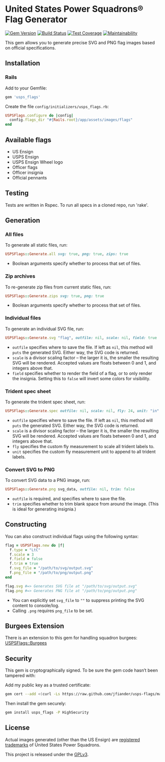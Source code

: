 # United States Power Squadrons® Flag Generator

[![Gem Version](https://img.shields.io/gem/v/usps_flags.svg)](https://rubygems.org/gems/usps_flags)
[![Build Status](https://travis-ci.org/jfiander/usps-flags.svg)](https://travis-ci.org/jfiander/usps-flags)
[![Test Coverage](https://api.codeclimate.com/v1/badges/760b824f0edac3316a11/test_coverage)](https://codeclimate.com/github/jfiander/usps-flags/test_coverage)
[![Maintainability](https://api.codeclimate.com/v1/badges/760b824f0edac3316a11/maintainability)](https://codeclimate.com/github/jfiander/usps-flags/maintainability)

This gem allows you to generate precise SVG and PNG flag images based on
official specifications.

## Installation

### Rails

Add to your Gemfile:

```ruby
gem 'usps_flags'
```

Create the file `config/initializers/usps_flags.rb`:

```ruby
USPSFlags.configure do |config|
  config.flags_dir "#{Rails.root}/app/assets/images/flags"
end
```

## Available flags

- US Ensign
- USPS Ensign
- USPS Ensign Wheel logo
- Officer flags
- Officer insignia
- Official pennants

## Testing

Tests are written in Rspec. To run all specs in a cloned repo, run 'rake'.

## Generation

### All files

To generate all static files, run:

```ruby
USPSFlags::Generate.all svg: true, png: true, zips: true
```

- Boolean arguments specify whether to process that set of files.

### Zip archives

To re-generate zip files from current static files, run:

```ruby
USPSFlags::Generate.zips svg: true, png: true
```

- Boolean arguments specify whether to process that set of files.

### Individual files

To generate an individual SVG file, run:

```ruby
USPSFlags::Generate.svg "flag", outfile: nil, scale: nil, field: true
```

- `outfile` specifies where to save the file. If left as `nil`, this method will
  `puts` the generated SVG. Either way, the SVG code is returned.
- `scale` is a divisor scaling factor – the larger it is, the smaller the
  resulting SVG will be rendered. Accepted values are floats between 0 and 1,
  and integers above that.
- `field` specifies whether to render the field of a flag, or to only render the
  insignia. Setting this to `false` will invert some colors for visibility.

### Trident spec sheet

To generate the trident spec sheet, run:

```ruby
USPSFlags::Generate.spec outfile: nil, scale: nil, fly: 24, unit: "in"
```

- `outfile` specifies where to save the file. If left as `nil`, this method will
  `puts` the generated SVG. Either way, the SVG code is returned.
- `scale` is a divisor scaling factor – the larger it is, the smaller the
  resulting SVG will be rendered. Accepted values are floats between 0 and 1,
  and integers above that.
- `fly` specifies the custom fly measurement to scale all trident labels to.
- `unit` specifies the custom fly measurement unit to append to all trident
  labels.

### Convert SVG to PNG

To convert SVG data to a PNG image, run:

```ruby
USPSFlags::Generate.png svg_data, outfile: nil, trim: false
```

- `outfile` is required, and specifies where to save the file.
- `trim` specifies whether to trim blank space from around the image. (This is
  ideal for generating insignia.)

## Constructing

You can also construct individual flags using the following syntax:

```ruby
flag = USPSFlags.new do |f|
  f.type = "LtC"
  f.scale = 3
  f.field = false
  f.trim = true
  f.svg_file = "/path/to/svg/output.svg"
  f.png_file = "/path/to/png/output.png"
end

flag.svg #=> Generates SVG file at "/path/to/svg/output.svg"
flag.png #=> Generates PNG file at "/path/to/png/output.png"
```

- You can explicitly set `svg_file` to `""` to suppress printing the SVG content
  to console/log.
- Calling `.png` requires `png_file` to be set.

## Burgees Extension

There is an extension to this gem for handling squadron burgees:
[USPSFlags::Burgees](https://github.com/jfiander/usps-flags_burgees)

## Security

This gem is cryptographically signed. To be sure the gem code hasn’t been
tampered with:

Add my public key as a trusted certificate:

```sh
gem cert --add <(curl -Ls https://raw.github.com/jfiander/usps-flags/master/certs/jfiander.pem)
```

Then install the gem securely:

```sh
gem install usps_flags -P HighSecurity
```

## License

Actual images generated (other than the US Ensign) are
[registered trademarks](http://www.usps.org/national/itcom/trademark.html) of
United States Power Squadrons.

This project is released under the
[GPLv3](https://raw.github.com/jfiander/usps-flags/master/LICENSE).
